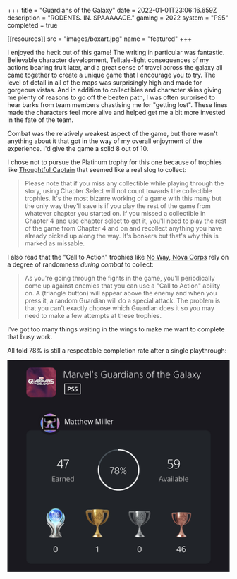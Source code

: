 +++
title = "Guardians of the Galaxy"
date = 2022-01-01T23:06:16.659Z
description = "RODENTS. IN. SPAAAAACE."
gaming = 2022
system = "PS5"
completed = true

[[resources]]
src = "images/boxart.jpg"
name = "featured"
+++

I enjoyed the heck out of this game! The writing in particular was fantastic. Believable character development, Telltale-light consequences of my actions bearing fruit later, and a great sense of travel across the galaxy all came together to create a unique game that I encourage you to try. The level of detail in all of the maps was surprisingly high and made for gorgeous vistas. And in addition to collectibles and character skins giving me plenty of reasons to go off the beaten path, I was often surprised to hear barks from team members chastising me for "getting lost". These lines made the characters feel more alive and helped get me a bit more invested in the fate of the team.

Combat was the relatively weakest aspect of the game, but there wasn't anything about it that got in the way of my overall enjoyment of the experience. I'd give the game a solid 8 out of 10.

I chose not to pursue the Platinum trophy for this one because of trophies like [Thoughtful Captain](https://www.playstationtrophies.org/game/marvels-guardians-of-the-galaxy/trophy/402507-thoughtful-captain.html) that seemed like a real slog to collect:

> Please note that if you miss any collectible while playing through the story, using Chapter Select will not count towards the collectible trophies. It's the most bizarre working of a game with this many but the only way they'll save is if you play the rest of the game from whatever chapter you started on. If you missed a collectible in Chapter 4 and use chapter select to get it, you'll need to play the rest of the game from Chapter 4 and on and recollect anything you have already picked up along the way. It's bonkers but that's why this is marked as missable.

I also read that the "Call to Action" trophies like [No Way, Nova Corps](https://www.playstationtrophies.org/game/marvels-guardians-of-the-galaxy/trophy/402490-no-way-nova-corps.html) rely on a degree of randomness *during combat* to collect:

> As you're going through the fights in the game, you'll periodically come up against enemies that you can use a "Call to Action" ability on. A (triangle button) will appear above the enemy and when you press it, a random Guardian will do a special attack. The problem is that you can't exactly choose which Guardian does it so you may need to make a few attempts at these trophies.

I've got too many things waiting in the wings to make me want to complete that busy work.

All told 78% is still a respectable completion rate after a single playthrough:

![Trophy list showing 78% of trophies earned](images/trophies.jpg)
